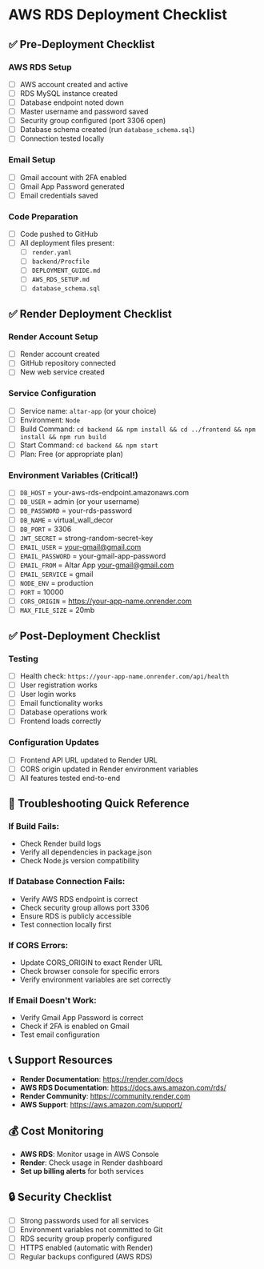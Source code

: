 # AWS RDS Deployment Checklist

## ✅ Pre-Deployment Checklist

### AWS RDS Setup
- [ ] AWS account created and active
- [ ] RDS MySQL instance created
- [ ] Database endpoint noted down
- [ ] Master username and password saved
- [ ] Security group configured (port 3306 open)
- [ ] Database schema created (run `database_schema.sql`)
- [ ] Connection tested locally

### Email Setup
- [ ] Gmail account with 2FA enabled
- [ ] Gmail App Password generated
- [ ] Email credentials saved

### Code Preparation
- [ ] Code pushed to GitHub
- [ ] All deployment files present:
  - [ ] `render.yaml`
  - [ ] `backend/Procfile`
  - [ ] `DEPLOYMENT_GUIDE.md`
  - [ ] `AWS_RDS_SETUP.md`
  - [ ] `database_schema.sql`

## ✅ Render Deployment Checklist

### Render Account Setup
- [ ] Render account created
- [ ] GitHub repository connected
- [ ] New web service created

### Service Configuration
- [ ] Service name: `altar-app` (or your choice)
- [ ] Environment: `Node`
- [ ] Build Command: `cd backend && npm install && cd ../frontend && npm install && npm run build`
- [ ] Start Command: `cd backend && npm start`
- [ ] Plan: Free (or appropriate plan)

### Environment Variables (Critical!)
- [ ] `DB_HOST` = your-aws-rds-endpoint.amazonaws.com
- [ ] `DB_USER` = admin (or your username)
- [ ] `DB_PASSWORD` = your-rds-password
- [ ] `DB_NAME` = virtual_wall_decor
- [ ] `DB_PORT` = 3306
- [ ] `JWT_SECRET` = strong-random-secret-key
- [ ] `EMAIL_USER` = your-gmail@gmail.com
- [ ] `EMAIL_PASSWORD` = your-gmail-app-password
- [ ] `EMAIL_FROM` = Altar App <your-gmail@gmail.com>
- [ ] `EMAIL_SERVICE` = gmail
- [ ] `NODE_ENV` = production
- [ ] `PORT` = 10000
- [ ] `CORS_ORIGIN` = https://your-app-name.onrender.com
- [ ] `MAX_FILE_SIZE` = 20mb

## ✅ Post-Deployment Checklist

### Testing
- [ ] Health check: `https://your-app-name.onrender.com/api/health`
- [ ] User registration works
- [ ] User login works
- [ ] Email functionality works
- [ ] Database operations work
- [ ] Frontend loads correctly

### Configuration Updates
- [ ] Frontend API URL updated to Render URL
- [ ] CORS origin updated in Render environment variables
- [ ] All features tested end-to-end

## 🔧 Troubleshooting Quick Reference

### If Build Fails:
- Check Render build logs
- Verify all dependencies in package.json
- Check Node.js version compatibility

### If Database Connection Fails:
- Verify AWS RDS endpoint is correct
- Check security group allows port 3306
- Ensure RDS is publicly accessible
- Test connection locally first

### If CORS Errors:
- Update CORS_ORIGIN to exact Render URL
- Check browser console for specific errors
- Verify environment variables are set correctly

### If Email Doesn't Work:
- Verify Gmail App Password is correct
- Check if 2FA is enabled on Gmail
- Test email configuration

## 📞 Support Resources

- **Render Documentation**: https://render.com/docs
- **AWS RDS Documentation**: https://docs.aws.amazon.com/rds/
- **Render Community**: https://community.render.com
- **AWS Support**: https://aws.amazon.com/support/

## 💰 Cost Monitoring

- **AWS RDS**: Monitor usage in AWS Console
- **Render**: Check usage in Render dashboard
- **Set up billing alerts** for both services

## 🔒 Security Checklist

- [ ] Strong passwords used for all services
- [ ] Environment variables not committed to Git
- [ ] RDS security group properly configured
- [ ] HTTPS enabled (automatic with Render)
- [ ] Regular backups configured (AWS RDS) 